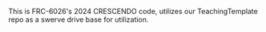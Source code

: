 This is FRC-6026's 2024 CRESCENDO code, utilizes our TeachingTemplate repo as a swerve drive base for utilization.
